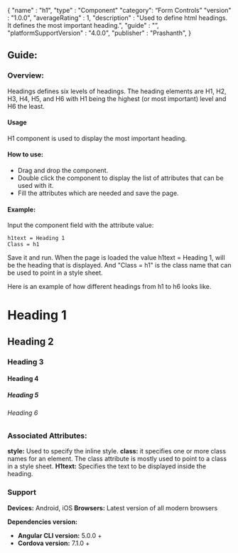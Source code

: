 {
"name" : "h1",
"type" : "Component"
"category": “Form Controls”
"version" : "1.0.0",
"averageRating" : 1,
"description" : "Used to define html headings. It defines the most important heading.",
"guide" : "”,
"platformSupportVersion" : "4.0.0",
"publisher" : "Prashanth",
}

## Guide: 
### Overview: 
Headings defines six levels of headings. The heading elements are H1, H2, H3, H4, H5, and H6 with H1 being the highest (or most important) level and H6 the least.

#### Usage
H1 component is used to display the most important heading.

#### How to use:   
- Drag and drop the component. 
- Double click the component to display the list of attributes that can be used with it.
- Fill the attributes which are needed and save the page.

#### Example: 
Input the component field with the attribute value:
``` 
h1text = Heading 1
Class = h1
```
Save it and run.
When the page is loaded the value h1text = Heading 1, will be the heading that is displayed. And "Class = h1" is the class name that can be used to point in a style sheet.

Here is an example of how different headings from h1 to h6 looks like.
# Heading 1
## Heading 2
### Heading 3
#### Heading 4
##### Heading 5
###### Heading 6

### Associated Attributes:
**style:** Used to specify the inline style.
**class:** it specifies one or more class names for an element. The class attribute is mostly used to point to a class in a style sheet.
**H1text:** Specifies the text to be displayed inside the heading.

### Support 
**Devices:** Android, iOS
**Browsers:** Latest version of all modern browsers

**Dependencies version:**
- **Angular CLI version:** 5.0.0 + 
- **Cordova version:** 7.1.0 +

